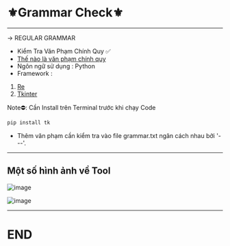#                                                                 ⚜️Grammar Check⚜️
---
-> REGULAR GRAMMAR
- Kiểm Tra Văn Phạm Chính Quy ✅
- [Thế nào là văn phạm chính quy](https://voer.edu.vn/c/van-pham-chinh-quy-rg-regular-grammar/db07e804/c6bc5cf4)
- Ngôn ngữ sử dụng : Python
- Framework : 

1. [Re](https://docs.python.org/3/library/re.html)
2. [Tkinter](https://docs.python.org/3/library/tkinter.html)

Note⛔: Cần Install trên Terminal trước khi chạy Code 
```sh
pip install tk
```
- Thêm văn phạm cần kiểm tra vào file grammar.txt ngăn cách nhau bởi '---'.
---
## Một số hình ảnh về Tool


![image](https://user-images.githubusercontent.com/70010376/231339999-0ca2c22b-5a1f-45cb-a085-8c85570658c6.png)



![image](https://user-images.githubusercontent.com/70010376/231340049-a5731d55-5969-412d-a2eb-c372dd932bed.png)

---
# END
